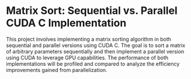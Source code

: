 # Matrix Sort: Sequential vs. Parallel CUDA C Implementation
This project involves implementing a matrix sorting algorithm in both sequential and parallel versions using CUDA C. The goal is to sort a matrix of arbitrary parameters sequentially and then implement a parallel version using CUDA to leverage GPU capabilities. The performance of both implementations will be profiled and compared to analyze the efficiency improvements gained from parallelization.
